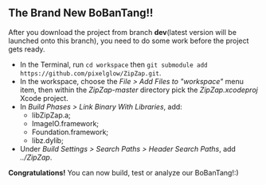 ## The Brand New BoBanTang!!

After you download the project from branch **dev**(latest version will be launched onto this branch), you need to do some work before the project gets ready.

* In the Terminal, run `cd workspace` then `git submodule add https://github.com/pixelglow/ZipZap.git`.
* In the workspace, choose the *File > Add Files to "workspace"* menu item, then within the *ZipZap-master* directory pick the *ZipZap.xcodeproj* Xcode project.
* In *Build Phases > Link Binary With Libraries*, add:
    * libZipZap.a;
    * ImageIO.framework;
    * Foundation.framework;
    * libz.dylib;
* Under *Build Settings > Search Paths > Header Search Paths*, add *../ZipZap*.

**Congratulations!** You can now build, test or analyze our BoBanTang!:)
